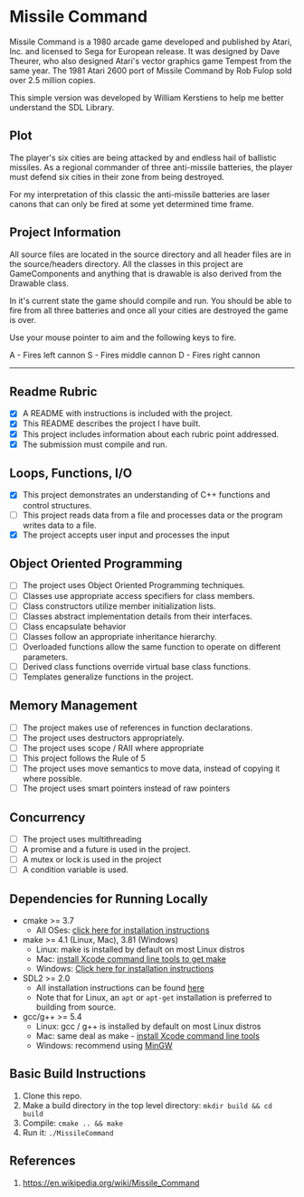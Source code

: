 # Missile Command
Missile Command is a 1980 arcade game developed and published by Atari, Inc. and licensed to Sega for European release. 
It was designed by Dave Theurer, who also designed Atari's vector graphics game Tempest from the same year.
The 1981 Atari 2600 port of Missile Command by Rob Fulop sold over 2.5 million copies.

This simple version was developed by William Kerstiens to help me better understand the SDL Library.

## Plot
The player's six cities are being attacked by and endless hail of ballistic missiles.  As a regional commander of three 
anti-missile batteries, the player must defend six cities in their zone from being destroyed.

For my interpretation of this classic the anti-missile batteries are laser canons that can only be fired at some yet 
determined time frame.

## Project Information
All source files are located in the source directory and all header files are in the source/headers directory.  All the
classes in this project are GameComponents and anything that is drawable is also derived from the Drawable class.

In it's current state the game should compile and run.  You should be able to fire from all three batteries and once all 
your cities are destroyed the game is over.

Use your mouse pointer to aim and the following keys to fire.

A - Fires left cannon
S - Fires middle cannon
D - Fires right cannon

------

## Readme Rubric
- [x] A README with instructions is included with the project.
- [x] This README describes the project I have built.
- [x] This project includes information about each rubric point addressed.
- [x] The submission must compile and run.

## Loops, Functions, I/O
- [x] This project demonstrates an understanding of C++ functions and control structures.
- [ ] This project reads data from a file and processes data or the program writes data to a file.
- [x] The project accepts user input and processes the input

## Object Oriented Programming
- [ ] The project uses Object Oriented Programming techniques.
- [ ] Classes use appropriate access specifiers for class members.
- [ ] Class constructors utilize member initialization lists.
- [ ] Classes abstract implementation details from their interfaces.
- [ ] Class encapsulate behavior
- [ ] Classes follow an appropriate inheritance hierarchy.
- [ ] Overloaded functions allow the same function to operate on different parameters.
- [ ] Derived class functions override virtual base class functions.
- [ ] Templates generalize functions in the project.

## Memory Management
- [ ] The project makes use of references in function declarations.
- [ ] The project uses destructors appropriately.
- [ ] The project uses scope / RAII where appropriate
- [ ] This project follows the Rule of 5
- [ ] The project uses move semantics to move data, instead of copying it where possible.
- [ ] The project uses smart pointers instead of raw pointers

## Concurrency
- [ ] The project uses multithreading
- [ ] A promise and a future is used in the project.
- [ ] A mutex or lock is used in the project
- [ ] A condition variable is used.

## Dependencies for Running Locally
* cmake >= 3.7
  * All OSes: [click here for installation instructions](https://cmake.org/install/)
* make >= 4.1 (Linux, Mac), 3.81 (Windows)
  * Linux: make is installed by default on most Linux distros
  * Mac: [install Xcode command line tools to get make](https://developer.apple.com/xcode/features/)
  * Windows: [Click here for installation instructions](http://gnuwin32.sourceforge.net/packages/make.htm)
* SDL2 >= 2.0
  * All installation instructions can be found [here](https://wiki.libsdl.org/Installation)
  * Note that for Linux, an `apt` or `apt-get` installation is preferred to building from source.
* gcc/g++ >= 5.4
  * Linux: gcc / g++ is installed by default on most Linux distros
  * Mac: same deal as make - [install Xcode command line tools](https://developer.apple.com/xcode/features/)
  * Windows: recommend using [MinGW](http://www.mingw.org/)

## Basic Build Instructions

1. Clone this repo.
2. Make a build directory in the top level directory: `mkdir build && cd build`
3. Compile: `cmake .. && make`
4. Run it: `./MissileCommand`


## References
1.  https://en.wikipedia.org/wiki/Missile_Command